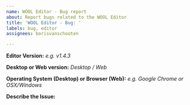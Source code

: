 ```yaml
---
name: WOOL Editor - Bug report
about: Report bugs related to the WOOL Editor
title: 'WOOL Editor - Bug: '
labels: bug, editor
assignees: borisvanschooten

---
```


**Editor Version:**
*e.g. v1.4.3*

**Desktop or Web version:** 
*Desktop / Web*

**Operating System (Desktop) or Browser (Web):**
*e.g. Google Chrome or OSX/Windows*

**Describe the Issue:**
